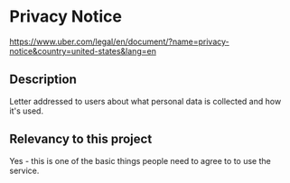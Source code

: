 # Privacy Notice

https://www.uber.com/legal/en/document/?name=privacy-notice&country=united-states&lang=en

## Description

Letter addressed to users about what personal data is collected and how it's used.

## Relevancy to this project

Yes - this is one of the basic things people need to agree to to use the service.